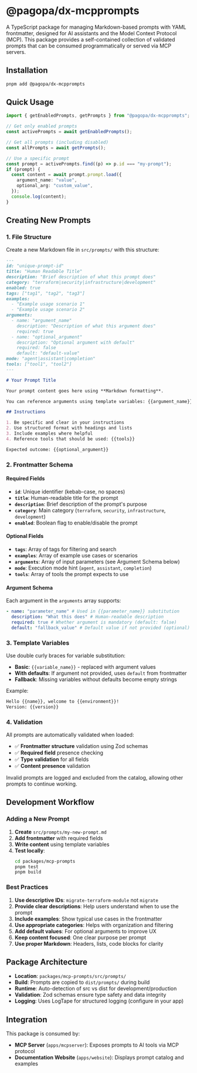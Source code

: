 # @pagopa/dx-mcpprompts

A TypeScript package for managing Markdown-based prompts with YAML frontmatter, designed for AI assistants and the Model Context Protocol (MCP). This package provides a self-contained collection of validated prompts that can be consumed programmatically or served via MCP servers.

## Installation

```bash
pnpm add @pagopa/dx-mcpprompts
```

## Quick Usage

```typescript
import { getEnabledPrompts, getPrompts } from "@pagopa/dx-mcpprompts";

// Get only enabled prompts
const activePrompts = await getEnabledPrompts();

// Get all prompts (including disabled)
const allPrompts = await getPrompts();

// Use a specific prompt
const prompt = activePrompts.find((p) => p.id === "my-prompt");
if (prompt) {
  const content = await prompt.prompt.load({
    argument_name: "value",
    optional_arg: "custom_value",
  });
  console.log(content);
}
```

## Creating New Prompts

### 1. File Structure

Create a new Markdown file in `src/prompts/` with this structure:

```markdown
---
id: "unique-prompt-id"
title: "Human Readable Title"
description: "Brief description of what this prompt does"
category: "terraform|security|infrastructure|development"
enabled: true
tags: ["tag1", "tag2", "tag3"]
examples:
  - "Example usage scenario 1"
  - "Example usage scenario 2"
arguments:
  - name: "argument_name"
    description: "Description of what this argument does"
    required: true
  - name: "optional_argument"
    description: "Optional argument with default"
    required: false
    default: "default-value"
mode: "agent|assistant|completion"
tools: ["tool1", "tool2"]
---

# Your Prompt Title

Your prompt content goes here using **Markdown formatting**.

You can reference arguments using template variables: {{argument_name}}

## Instructions

1. Be specific and clear in your instructions
2. Use structured format with headings and lists
3. Include examples where helpful
4. Reference tools that should be used: {{tools}}

Expected outcome: {{optional_argument}}
```

### 2. Frontmatter Schema

#### Required Fields

- **`id`**: Unique identifier (kebab-case, no spaces)
- **`title`**: Human-readable title for the prompt
- **`description`**: Brief description of the prompt's purpose
- **`category`**: Main category (`terraform`, `security`, `infrastructure`, `development`)
- **`enabled`**: Boolean flag to enable/disable the prompt

#### Optional Fields

- **`tags`**: Array of tags for filtering and search
- **`examples`**: Array of example use cases or scenarios
- **`arguments`**: Array of input parameters (see Argument Schema below)
- **`mode`**: Execution mode hint (`agent`, `assistant`, `completion`)
- **`tools`**: Array of tools the prompt expects to use

#### Argument Schema

Each argument in the `arguments` array supports:

```yaml
- name: "parameter_name" # Used in {{parameter_name}} substitution
  description: "What this does" # Human-readable description
  required: true # Whether argument is mandatory (default: false)
  default: "fallback_value" # Default value if not provided (optional)
```

### 3. Template Variables

Use double curly braces for variable substitution:

- **Basic**: `{{variable_name}}` - replaced with argument values
- **With defaults**: If argument not provided, uses `default` from frontmatter
- **Fallback**: Missing variables without defaults become empty strings

Example:

```markdown
Hello {{name}}, welcome to {{environment}}!
Version: {{version}}
```

### 4. Validation

All prompts are automatically validated when loaded:

- ✅ **Frontmatter structure** validation using Zod schemas
- ✅ **Required field** presence checking
- ✅ **Type validation** for all fields
- ✅ **Content presence** validation

Invalid prompts are logged and excluded from the catalog, allowing other prompts to continue working.

## Development Workflow

### Adding a New Prompt

1. **Create** `src/prompts/my-new-prompt.md`
2. **Add frontmatter** with required fields
3. **Write content** using template variables
4. **Test locally**:
   ```bash
   cd packages/mcp-prompts
   pnpm test
   pnpm build
   ```

### Best Practices

1. **Use descriptive IDs**: `migrate-terraform-module` not `migrate`
2. **Provide clear descriptions**: Help users understand when to use the prompt
3. **Include examples**: Show typical use cases in the frontmatter
4. **Use appropriate categories**: Helps with organization and filtering
5. **Add default values**: For optional arguments to improve UX
6. **Keep content focused**: One clear purpose per prompt
7. **Use proper Markdown**: Headers, lists, code blocks for clarity

## Package Architecture

- **Location**: `packages/mcp-prompts/src/prompts/`
- **Build**: Prompts are copied to `dist/prompts/` during build
- **Runtime**: Auto-detection of src vs dist for development/production
- **Validation**: Zod schemas ensure type safety and data integrity
- **Logging**: Uses LogTape for structured logging (configure in your app)

## Integration

This package is consumed by:

- **MCP Server** (`apps/mcpserver`): Exposes prompts to AI tools via MCP protocol
- **Documentation Website** (`apps/website`): Displays prompt catalog and examples
